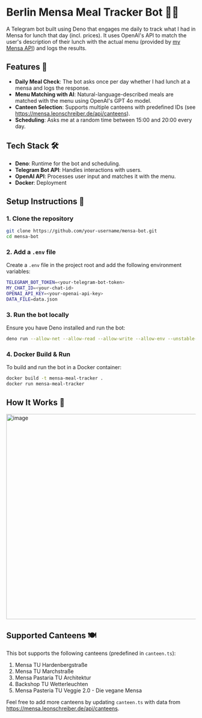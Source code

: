 # Berlin Mensa Meal Tracker Bot 🥗🤖

A Telegram bot built using Deno that engages me daily to track what I had in Mensa for lunch that day (incl. prices).
It uses OpenAI's API to match the user's description of their lunch with the actual menu (provided by [my Mensa API](https://mensa.leonschreiber.de)) and logs the results.

## Features 🚀
- **Daily Meal Check**: The bot asks once per day whether I had lunch at a mensa and logs the response.
- **Menu Matching with AI**: Natural-language-described meals are matched with the menu using OpenAI's GPT 4o model.
- **Canteen Selection**: Supports multiple canteens with predefined IDs (see https://mensa.leonschreiber.de/api/canteens).
- **Scheduling**: Asks me at a random time between 15:00 and 20:00 every day.

## Tech Stack 🛠️
- **Deno**: Runtime for the bot and scheduling.
- **Telegram Bot API**: Handles interactions with users.
- **OpenAI API**: Processes user input and matches it with the menu.
- **Docker**: Deployment

## Setup Instructions 📝

### 1. Clone the repository
```bash
git clone https://github.com/your-username/mensa-bot.git
cd mensa-bot
```

### 2. Add a `.env` file
Create a `.env` file in the project root and add the following environment variables:
```bash
TELEGRAM_BOT_TOKEN=<your-telegram-bot-token>
MY_CHAT_ID=<your-chat-id>
OPENAI_API_KEY=<your-openai-api-key>
DATA_FILE=data.json
```

### 3. Run the bot locally
Ensure you have Deno installed and run the bot:
```bash
deno run --allow-net --allow-read --allow-write --allow-env --unstable-cron main.ts
```

### 4. Docker Build & Run
To build and run the bot in a Docker container:
```bash
docker build -t mensa-meal-tracker .
docker run mensa-meal-tracker
```

## How It Works 🤔
<img width="546" alt="image" src="https://github.com/user-attachments/assets/736b33f9-ece6-40f4-b12c-838c5a7c4ee4" />

## Supported Canteens 🍽️
This bot supports the following canteens (predefined in `canteen.ts`):
1. Mensa TU Hardenbergstraße
2. Mensa TU Marchstraße
3. Mensa Pastaria TU Architektur
4. Backshop TU Wetterleuchten
5. Mensa Pasteria TU Veggie 2.0 - Die vegane Mensa

Feel free to add more canteens by updating `canteen.ts` with data from https://mensa.leonschreiber.de/api/canteens.

